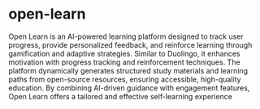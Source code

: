 # open-learn
Open Learn is an AI-powered learning platform designed to track user progress, provide personalized feedback, and reinforce learning through gamification and adaptive strategies. Similar to Duolingo, it enhances motivation with progress tracking and reinforcement techniques. The platform dynamically generates structured study materials and learning paths from open-source resources, ensuring accessible, high-quality education. By combining AI-driven guidance with engagement features, Open Learn offers a tailored and effective self-learning experience
